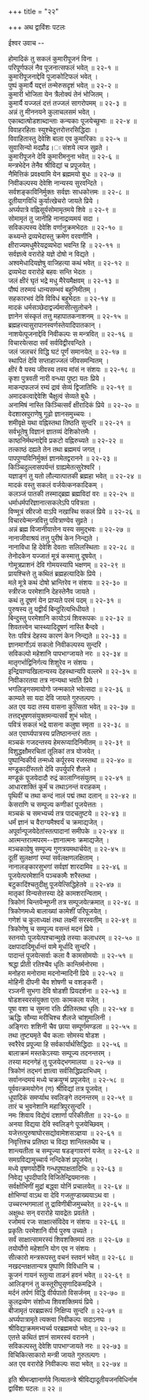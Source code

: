 +++
title = "२२"

+++
अथ द्वाविंशः पटलः  
  
ईश्वर उवाच --  
  
होमादिकं तु सकलं कुमारीपूजनं विना ।  
परिपूर्णफलं नैव पूजनात्सफलं भवेत् ॥ २२-१ ॥  
कुमारीपूजनाद्देवि पूजाकोटिफलं भवेत् ।  
पुष्पं कुमार्यै यद्दत्तं तन्मेरुसदृशं भवेत् ॥ २२-२ ॥  
कुमारी भोजिता येन त्रैलोक्यं तेनं भोजितम् ।  
कुमार्यै यज्जलं दत्तं तज्जलं सागरोपमम् ॥ २२-३ ॥  
अन्नं तु मीननयने कुलाचलसमं भवेत् ।  
एकाब्दात्षोडशाब्दान्ताः कन्यकाः पूजयेच्छुभाः ॥ २२-४ ॥  
विवाहरहिताः स्युश्चेदुत्तरोत्तरसिद्धिदाः ।  
विवाहितास्तु देवेशि बाला एव कुमारिकाः ॥ २२-५ ॥  
सुवासिन्यो मदप्रौढ।ः संशये त्यज सुव्रते ।  
कुमारीपूजने देवि कुमारीमनुना भवेत् ॥ २२-६ ॥  
मन्त्रभेदेन तेनैव श्रीविद्यां च प्रपूजयेत् ।  
नैमित्तिकं प्रवक्ष्यामि येन ब्रह्ममयो बुधः ॥ २२-७ ॥  
निवीकल्पस्य देवेशि नान्यस्य सुरवन्दिते ।  
सर्वशङ्काविनिर्मुक्तः सर्वज्ञः साधकोत्तमः ॥ २२-८ ॥  
दूतीयागविधिं कुर्यात्खेचरो जायते प्रिये ।  
अर्घ्यपात्रे वह्निसूर्यसोमामृतमये शिवे ॥ २२-९ ॥  
सोमामृतं तु जानीहि नानाद्रव्यमयं सदा ।  
सविकल्पस्य देवेशि वर्णानुक्रमभेदतः ॥ २२-१० ॥  
कथ्यन्ते द्रव्यभेदास्तु क्रमेण वरवणीनि ।  
क्षीराज्यमधुमैरेयद्रव्यभेदा भवन्ति हि ॥ २२-११ ॥  
सर्वज्ञत्वे वरारोहे यज्ञे दोषो न विद्यते ।  
अश्वमेधादियज्ञेषु वाजिहत्या कथं भवेत् ॥ २२-१२ ॥  
द्रव्यभेदा वरारोहे बहवः सन्ति भेदतः ।  
जलं क्षीरं घृतं भद्रे मधु मैरेयमैक्षवम् ॥ २२-१३ ॥  
पौष्पं तरुमयं धान्यसम्भवं बहुनिमीतम् ।  
सहकारभवं देवि विविधं बहुभेदतः ॥ २२-१४ ॥  
मादकं धर्मसञ्छेदाद्वर्ज्यमासीत्सुलोचने ।  
ज्ञानेन संस्कृतं तत्तु महापातकनाशनम् ॥ २२-१५ ॥  
ब्रह्महत्त्यासुरापानस्वर्णस्तेयादिपातकान् ।  
नाशयेत्पूजनाद्देवि निवीकल्पः स मन्त्रवित् ॥ २२-१६ ॥  
विचारयेत्सदा सर्वं सर्वविद्वीरवन्दिते ।  
जलं जलचरं विद्धि घटं पूर्णं समानयेत् ॥ २२-१७ ॥  
स्थापितं देवि सप्ताहाज्जलं जीवसमन्वितम् ।  
क्षीरं वै यस्य जीवस्य तस्य मांसं न संशयः ॥ २२-१८ ॥  
कृशा पुत्रवती नारी वन्ध्या पुष्टा यतः प्रिये ।  
माकन्दफलजं रम्यं द्रावं सेव्यं द्विजातिभिः ॥ २२-१९ ॥  
अमादकत्वाद्देवेशि चैक्षुत्वं सेव्यते बुधैः ।  
अनामिषं नास्ति किञ्चित्सर्वं क्षीरादिकं प्रिये ॥ २२-२० ॥  
वेदशास्रपुराणेषु गूढो ज्ञानसमुच्चयः ।  
शमीवृक्षे यथा वह्निस्तथा तिष्ठति सुन्दरि ॥ २२-२१ ॥  
सर्वभूतेषु विज्ञानं ज्ञातव्यं देशिकोत्तमैः ।  
काष्ठनिर्मथनाद्देवि प्रकटो वह्निरुच्यते ॥ २२-२२ ॥  
तत्काष्ठं दह्यते तेन तथा ब्रह्ममयं जगत् ।  
पापपुण्यविनिर्मुक्तं ज्ञानमेतद्वरानने ॥ २२-२३ ॥  
किञ्चिदुल्लासपर्यन्तं ग्राह्यमेतत्सुरेश्वरि ।  
यज्ञाङ्गं तु यतो लौल्यात्पातकी ब्रह्महा भवेत् ॥ २२-२४ ॥  
मादकं वस्तु सकलं वर्जयेत्कनकादिकम् ।  
कलञ्जं पातकी तस्माद्ब्रह्म ब्रह्मविदां वरः ॥ २२-२५ ॥  
धर्माधर्मपरिज्ञानात्सकलेऽपि पवित्रता ।  
विण्मूत्रं स्रीरजो वाऽपि नखास्थि सकलं प्रिये ॥ २२-२६ ॥  
विचारयेन्मन्त्रवित्तु पवित्राण्येव सुव्रते ।  
अन्नं ब्रह्म विजानीयात्तेन यस्य समुद्भवः ॥ २२-२७ ॥  
नानाजीवाश्रयं तत्तु पुरीषं केन निन्द्यते ।  
नानाविधा हि देवेशि देवताः सलिलस्थिताः ॥ २२-२८ ॥  
तेनोदकेन यज्जातं मूत्रं कस्मात्तु दूषयेत् ।  
गोमूत्रप्राशनं देवि गोमयस्यापि भक्षणम् ॥ २२-२९ ॥  
प्रायश्चित्ते तु कथितं ब्रह्महत्यादिके प्रिये ।  
मले मूत्रे कथं दोषो भ्रान्तिरेव न संशयः ॥ २२-३० ॥  
स्त्रीरजः परमेशानि देहस्तेनैव जायते ।  
कथं तु दूषणं येन प्राप्यते परमं पदम् ॥ २२-३१ ॥  
पुरुषस्य तु यद्वीर्यं बिन्दुरित्यभिधीयते ।  
बिन्दुस्तु परमेशानि कायोऽयं शिवरूपकः ॥ २२-३२ ॥  
शिवतत्त्वेन चास्थ्यादिदूषणं नास्ति बैन्दवे ।  
रेतः पवित्रं देहस्य कारणं केन निन्द्यते ॥ २२-३३ ॥  
ज्ञानमार्गोऽयं सकलो निवीकल्पस्य सुन्दरि ।  
सविकल्पो महेशानि पापभाग्जायते नरः ॥ २२-३४ ॥  
मातृगर्भाद्विनिर्गत्य शिशुरेव न संशयः ।  
इन्द्रियाण्यखिलान्यस्य देहस्थान्यपि वल्लभे ॥ २२-३५ ॥  
निवीकारतया तत्र नान्यथा भवति प्रिये ।  
भगलिङ्गसमायोगो जन्मकाले भवेत्सदा ॥ २२-३६ ॥  
काम्यते सा यदा देवि जायते गुरुतल्पगः ।  
अत एव यदा तस्य वासना कुत्सिता भवेत् ॥ २२-३७ ॥  
तत्तद्भूषणसंयुक्तमन्यत्सर्वं शुभं भवेत् ।  
पवित्रं सकलं भद्रे वासना कलुषा स्मृता ॥ २२-३८ ॥  
अत एवार्घ्यपात्रस्य प्रतिष्ठानन्तरं ततः ।  
मञ्चकं गजदन्तस्य हेमरूप्यादिनिमीतम् ॥ २२-३९ ॥  
विशुद्धक्षौमरचितां तूलिकां तत्र योजयेत् ।  
पुष्पान्विकीर्य तन्मध्ये कर्पूरस्य रजस्तथा ॥ २२-४० ॥  
मण्डूकादींस्ततो देवि उपर्युपरि शैलजे ।  
मण्डूकं पूजयेदादौ रुद्रं कालाग्निसंयुतम् ॥ २२-४१ ॥  
आधारशक्तिं कूर्मं च तथाऽनन्तं वराहकम् ।  
पृथिवीं च तथा कन्दं नालं पद्मं तथा दलान् ॥ २२-४२ ॥  
केसराणि च सम्पूज्य कणीकां पूजयेत्ततः ।  
मञ्चकं च समभ्यर्च्य तत्र पादचतुष्टये ॥ २२-४३ ॥  
धर्मं ज्ञानं च वैराग्यमैश्वर्यं च क्रमाद्यजेत् ।  
अपूर्वान्पूजयेदेतांस्तत्पादानां समीपके ॥ २२-४४ ॥  
आत्मन्तरात्मपरम--ज्ञानात्मनः क्रमाद्यजेत् ।  
मञ्चकाग्रेषु सम्पूज्य गुणत्रयमथार्चयेत् ॥ २२-४५ ॥  
दूतीं सुलक्षणां रम्यां सर्वलक्षणलक्षिताम् ।  
नानालङ्कारसुभगां सर्वज्ञां शारदामिव ॥ २२-४६ ॥  
पूजयेत्परमेशानि पञ्चकामैः शरैस्तथा ।  
बटुकादिंश्चतुदीक्षु पूजयेत्सिद्धिहेतवे ॥ २२-४७ ॥  
मातृकां विन्यसेत्तस्या देहे कामशरान्विताम् ।  
त्रिकोणं चिन्तयेन्मूघ्नी तत्र सम्पूजयेत्क्रमात् ॥ २२-४८ ॥  
त्रिकोणमध्ये बालाख्यां कामेशीं परिपूजयेत् ।  
गणेशं च कुलाध्यक्षं तथा लक्ष्मीं सरस्वतीम् ॥ २२-४९ ॥  
त्रिकोणेषु च सम्पूज्य वसन्तं मदनं प्रिये ।  
स्तनयोः पूजयेत्पश्चान्मुखे तस्याः कलाधरम् ॥ २२-५० ॥  
दक्षपादादिमूर्धान्तं वामे मूर्धादि सुन्दरि ।  
पादान्तं पूजयेत्सर्वाः कला वै कामसोमयोः ॥ २२-५१ ॥  
श्रद्धा प्रीती रतिश्चैव धृतिः कान्तिर्मनोरमा ।  
मनोहरा मनोरामा मदनोन्मादिनी प्रिये ॥ २२-५२ ॥  
मोहिनी दीपनी चैव शोषणी च वशङ्करी ।  
रञ्जनी सुभगा देवि षोडशी प्रियदर्शना ॥ २२-५३ ॥  
षोडशस्वरसंयुक्ता एताः कामकला यजेत् ।  
पूषा वशा च सुमना रतिः प्रीतिस्तथा धृतिः ॥ २२-५४ ॥  
ऋद्धिः सौम्या मरीचिश्च शैलजे चांशुमालिनी ।  
अङ्गिराः शशिनी चैव छाया सम्पूर्णमण्डला ॥ २२-५५ ॥  
तथा तुष्ट्यमृते चैव कलाः सोमस्य षोडश ।  
स्वरैरेव प्रपूज्या हि सर्वकार्यार्थसिद्धिदाः ॥ २२-५६ ॥  
बालाक्रमं मस्तकेऽस्याः सम्पूज्य तदनन्तरम् ।  
तस्या मदनगेहं तु पूजयेद्भगमालया ॥ २२-५७ ॥  
त्रिकोणं तद्भगं ज्ञात्वा सर्वसिद्धिप्रदाभिधम् ।  
सर्वानन्दमयं मध्ये चक्रयुग्मं प्रपूजयेत् ॥ २२-५८ ॥  
पूर्ववत्क्रमयोगेन (ण) श्रीविद्यां तत्र पूजयेत् ।  
धूपादिकं समर्प्याथ स्वलिङ्गे तदनन्तरम् ॥ २२-५९ ॥  
तारं च भुवनेशानि महात्रिपुरसुन्दरि ।  
नमः शिवाय विद्येयं दशार्णा परिकीतीता ॥ २२-६० ॥  
अनया विद्यया देवि स्वलिङ्गे पूजयेच्छिवम् ।  
यजेत्तत्पुरुषाघोरसद्योवामेशसञ्ज्ञया ॥ २२-६१ ॥  
निवृत्तिश्च प्रतिष्ठा च विद्या शान्तिस्तथैव च ।  
शान्त्यतीता च सम्पूज्या षडङ्गावरणं यजेत् ॥ २२-६२ ॥  
समग्रविद्यामुच्चार्य नन्दिकेशं प्रपूजयेत् ।  
मध्ये वृषणयोर्देवि गन्धपुष्पाक्षतादिभिः ॥ २२-६३ ॥  
निवेद्य धूपदीपादि विजितेन्द्रियमानसः ।  
सर्वक्षोभिणीं मुद्रां बद्ध्वा योनिं प्रचालयेत् ॥ २२-६४ ॥  
क्षोभिण्यां वाऽथ वा देवि गजतुण्डाख्ययाऽथ वा ।  
उच्चरन्भगमालां तु द्राविणीबीजमुच्चरेत् ॥ २२-६५ ॥  
अक्षुब्धः सन् वरारोहे यावद्रेतः प्रवर्तते ।  
रजोमयं रजः साक्षात्संविदेव न संशयः ॥ २२-६६ ॥  
प्रकृतिः परमेशानि वीर्य पुरुष उच्यते ।  
सर्वं साक्षात्सामरस्यं शिवशक्तिमयं ततः ॥ २२-६७ ॥  
तयोर्योगो महेशानि योग एव न संशयः ।  
सीत्कारो मन्त्ररूपस्तु वचनं स्तवनं भवेत् ॥ २२-६८ ॥  
नखदन्तक्षतान्यत्र पुष्पाणि विविधानि च ।  
कूजनं गायनं स्तुत्या ताडनं हवनं भवेत् ॥ २२-६९ ॥  
आलिङ्गनं तु कस्तूरीघुसृणादिकमद्रिजे ।  
मर्दनं तर्पणं विद्धि वीर्यपातो विसर्जनम् ॥ २२-७० ॥  
कुलद्रव्येण संशोध्य शिवशक्तिमयं प्रिये ।  
बीजामृतं परब्रह्मरूपं निक्षिप्य सुन्दरि ॥ २२-७१ ॥  
अर्घ्यपात्रामृते त्यक्त्वा निवीकल्पः सदाऽनघः ।  
श्रीविद्याक्रममभ्यर्च्य परब्रह्ममयो भवेत् ॥ २२-७२ ॥  
एतत्ते कथितं ज्ञानं सामरस्यं वरानने ।  
सविकल्पस्तु देवेशि पापभाग्जायते नरः ॥ २२-७३ ॥  
विचिकित्साकारो मन्त्री जायते गुरुतल्पगः ।  
अत एव वरारोहे निवीकल्पः सदा भवेत् ॥ २२-७४ ॥  
  
इति श्रीमज्ज्ञानार्णवे नित्यातन्त्रे श्रीविद्यादूतीयजनविधिर्नाम   
द्वाविंशः पटलः ॥ २२ ॥  
  
  
  
  
  
